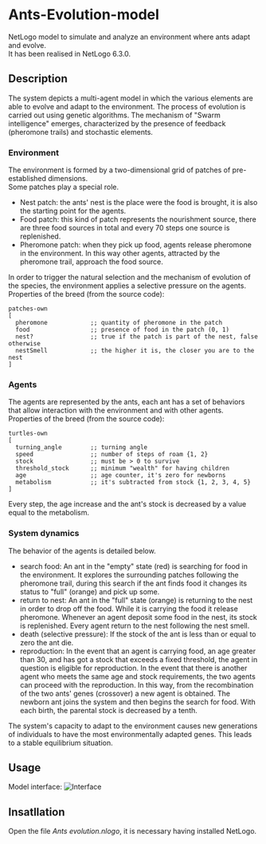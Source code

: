 # Ants-Evolution-model
NetLogo model to simulate and analyze an environment where ants adapt and evolve.  
It has been realised in NetLogo 6.3.0.  


## Description
The system depicts a multi-agent model in which the various elements are able to evolve and adapt to the environment. The process of evolution is carried out using genetic algorithms. The mechanism of "Swarm intelligence" emerges, characterized by the presence of feedback (pheromone trails) and stochastic elements.  

### Environment
The environment is formed by a two-dimensional grid of patches of pre-established dimensions.  
Some patches play a special role.  
- Nest patch: the ants' nest is the place were the food is brought, it is also the starting point for the agents.
- Food patch: this kind of patch represents the nourishment source, there are three food sources in total and every 70 steps one source is replenished.
- Pheromone patch: when they pick up food, agents release pheromone in the environment. In this way other agents, attracted by the pheromone trail, approach the food source.

In order to trigger the natural selection and the mechanism of evolution of the species, the environment applies a selective pressure on the agents.  
Properties of the breed (from the source code):
```
patches-own
[
  pheromone            ;; quantity of pheromone in the patch
  food                 ;; presence of food in the patch (0, 1)
  nest?                ;; true if the patch is part of the nest, false otherwise
  nestSmell            ;; the higher it is, the closer you are to the nest
]
```

### Agents
The agents are represented by the ants, each ant has a set of behaviors that allow interaction with the environment and with other agents. 
Properties of the breed (from the source code):
```
turtles-own
[
  turning_angle        ;; turning angle
  speed                ;; number of steps of roam {1, 2}
  stock                ;; must be > 0 to survive
  threshold_stock      ;; minimum "wealth" for having children
  age                  ;; age counter, it's zero for newborns
  metabolism           ;; it's subtracted from stock {1, 2, 3, 4, 5}
]
```
Every step, the age increase and the ant's stock is decreased by a value equal to the metabolism.  

### System dynamics
The behavior of the agents is detailed below.  
- search food: An ant in the "empty" state (red) is searching for food in the environment. It explores the surrounding patches following the pheromone trail, during this search if the ant finds food it changes its status to "full" (orange) and pick up some.
- return to nest: An ant in the "full" state (orange) is returning to the nest in order to drop off the food. While it is carrying the food it release pheromone. Whenever an agent deposit some food in the nest, its stock is replenished. Every agent return to the nest following the nest smell.
- death (selective pressure): If the stock of the ant is less than or equal to zero the ant die.
- reproduction: In the event that an agent is carrying food, an age greater than 30, and has got a stock that exceeds a fixed threshold, the agent in question is eligible for reproduction. In the event that there is another agent who meets the same age and stock requirements, the two agents can proceed with the reproduction. In this way, from the recombination of the two ants' genes (crossover) a new agent is obtained. The newborn ant joins the system and then begins the search for food. With each birth, the parental stock is decreased by a tenth.

The system's capacity to adapt to the environment causes new generations of individuals to have the most environmentally adapted genes. This leads to a stable equilibrium situation.


## Usage
Model interface:
![Interface](https://github.com/RaffaeleTranfaglia/Ants-Evolution-model/blob/main/Footage/Evolution-interface.jpg?raw=true)


## Insatllation
Open the file *Ants evolution.nlogo*, it is necessary having installed NetLogo.
